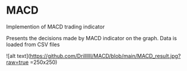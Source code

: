 # MACD
Implemention of MACD trading indicator

Presents the decisions made by MACD indicator on the graph. Data is loaded from CSV files

![alt text](https://github.com/Drillllll/MACD/blob/main/MACD_result.jpg?raw=true =250x250)
